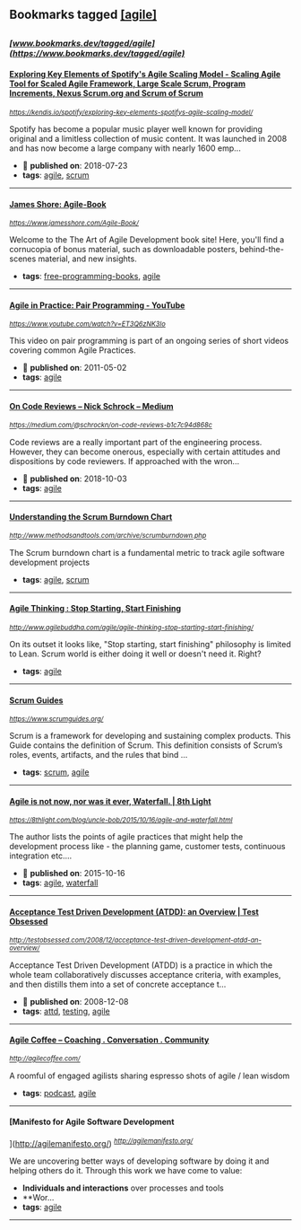## Bookmarks tagged [[agile]](https://www.bookmarks.dev?q=[agile])

_<sup><sup>[www.bookmarks.dev/tagged/agile](https://www.bookmarks.dev/tagged/agile)</sup></sup>_
---
#### [Exploring Key Elements of Spotify's Agile Scaling Model - Scaling Agile Tool for Scaled Agile Framework, Large Scale Scrum, Program Increments, Nexus Scrum.org and Scrum of Scrum](https://kendis.io/spotify/exploring-key-elements-spotifys-agile-scaling-model/)
_<sup>https://kendis.io/spotify/exploring-key-elements-spotifys-agile-scaling-model/</sup>_

Spotify has become a popular music player well known for providing original and a limitless collection of music content. It was launched in 2008 and has now become a large company with nearly 1600 emp...
* :calendar: **published on**: 2018-07-23
* **tags**: [agile](../tagged/agile.md), [scrum](../tagged/scrum.md)
---
#### [James Shore: Agile-Book](https://www.jamesshore.com/Agile-Book/)
_<sup>https://www.jamesshore.com/Agile-Book/</sup>_

Welcome to the The Art of Agile Development book site! Here, you'll find a cornucopia of bonus material, such as downloadable posters, behind-the-scenes material, and new insights.
* **tags**: [free-programming-books](../tagged/free-programming-books.md), [agile](../tagged/agile.md)
---
#### [Agile in Practice: Pair Programming - YouTube](https://www.youtube.com/watch?v=ET3Q6zNK3Io)
_<sup>https://www.youtube.com/watch?v=ET3Q6zNK3Io</sup>_

This video on pair programming is part of an ongoing series of short videos covering common Agile Practices. 
* :calendar: **published on**: 2011-05-02
* **tags**: [agile](../tagged/agile.md)
---
#### [On Code Reviews – Nick Schrock – Medium](https://medium.com/@schrockn/on-code-reviews-b1c7c94d868c)
_<sup>https://medium.com/@schrockn/on-code-reviews-b1c7c94d868c</sup>_

Code reviews are a really important part of the engineering process. However, they can become onerous, especially with certain attitudes and dispositions by code reviewers. If approached with the wron...
* :calendar: **published on**: 2018-10-03
* **tags**: [agile](../tagged/agile.md)
---
#### [Understanding the Scrum Burndown Chart](http://www.methodsandtools.com/archive/scrumburndown.php)
_<sup>http://www.methodsandtools.com/archive/scrumburndown.php</sup>_

The Scrum burndown chart is a fundamental metric to track agile software development projects
* **tags**: [agile](../tagged/agile.md), [scrum](../tagged/scrum.md)
---
#### [Agile Thinking : Stop Starting, Start Finishing](http://www.agilebuddha.com/agile/agile-thinking-stop-starting-start-finishing/)
_<sup>http://www.agilebuddha.com/agile/agile-thinking-stop-starting-start-finishing/</sup>_

On its outset it looks like, "Stop starting, start finishing" philosophy is limited to Lean. Scrum world is either doing it well or doesn't need it. Right?
* **tags**: [agile](../tagged/agile.md)
---
#### [Scrum Guides](https://www.scrumguides.org/)
_<sup>https://www.scrumguides.org/</sup>_

Scrum is a framework for developing and sustaining complex products. This Guide contains the definition of Scrum. This definition consists of Scrum’s roles, events, artifacts, and the rules that bind ...
* **tags**: [scrum](../tagged/scrum.md), [agile](../tagged/agile.md)
---
#### [Agile is not now, nor was it ever, Waterfall. | 8th Light](https://8thlight.com/blog/uncle-bob/2015/10/16/agile-and-waterfall.html)
_<sup>https://8thlight.com/blog/uncle-bob/2015/10/16/agile-and-waterfall.html</sup>_

The author lists the points of agile practices that might help the development process like - the planning game, customer tests, continuous integration etc....
* :calendar: **published on**: 2015-10-16
* **tags**: [agile](../tagged/agile.md), [waterfall](../tagged/waterfall.md)
---
#### [Acceptance Test Driven Development (ATDD): an Overview  |  Test Obsessed](http://testobsessed.com/2008/12/acceptance-test-driven-development-atdd-an-overview/)
_<sup>http://testobsessed.com/2008/12/acceptance-test-driven-development-atdd-an-overview/</sup>_

Acceptance Test Driven Development (ATDD) is a practice in which the whole team collaboratively discusses acceptance criteria, with examples, and then distills them into a set of concrete acceptance t...
* :calendar: **published on**: 2008-12-08
* **tags**: [attd](../tagged/attd.md), [testing](../tagged/testing.md), [agile](../tagged/agile.md)
---
#### [Agile Coffee – Coaching . Conversation . Community](http://agilecoffee.com/)
_<sup>http://agilecoffee.com/</sup>_

A roomful of engaged agilists sharing espresso shots of agile / lean wisdom
* **tags**: [podcast](../tagged/podcast.md), [agile](../tagged/agile.md)
---
#### [Manifesto for Agile Software Development
](http://agilemanifesto.org/)
_<sup>http://agilemanifesto.org/</sup>_

We are uncovering better ways of developing software by doing it and helping others do it.
Through this work we have come to value:

* **Individuals and interactions** over processes and tools
* **Wor...
* **tags**: [agile](../tagged/agile.md)
---
